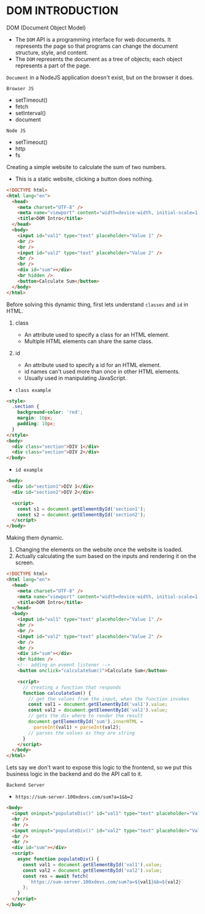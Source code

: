 # DOM INTRODUCTION

DOM (Document Object Model)

- The `DOM` API is a programming interface for web documents. It represents the page so that programs can change the document structure, style, and content.
- The `DOM` represents the document as a tree of objects; each object represents a part of the page.

`Document` in a NodeJS application doesn't exist, but on the browser it does.

`Browser JS`

- setTimeout()
- fetch
- setInterval()
- document

`Node JS`

- setTimeout()
- http
- fs

Creating a simple website to calculate the sum of two numbers.

- This is a static website, clicking a button does nothing.

```html
<!DOCTYPE html>
<html lang="en">
  <head>
    <meta charset="UTF-8" />
    <meta name="viewport" content="width=device-width, initial-scale=1.0" />
    <title>DOM Intro</title>
  </head>
  <body>
    <input id="val1" type="text" placeholder="Value 1" />
    <br />
    <br />
    <input id="val2" type="text" placeholder="Value 2" />
    <br />
    <br />
    <div id="sum"></div>
    <br hidden />
    <button>Calculate Sum</button>
  </body>
</html>
```

Before solving this dynamic thing, first lets understand `classes` and `id` in HTML.

1. class

   - An attribute used to specify a class for an HTML element.
   - Multiple HTML elements can share the same class.

2. id
   - An attribute used to specify a id for an HTML element.
   - id names can't used more than once in other HTML elements.
   - Usually used in manipulating JavaScript.

- `class example`

```html
<style>
  .section {
    background-color: 'red';
    margin: 10px;
    padding: 10px;
  }
</style>
<body>
  <div class="section">DIV 1</div>
  <div class="section">DIV 2</div>
</body>
```

- `id example`

```html
<body>
  <div id="section1">DIV 1</div>
  <div id="section2">DIV 2</div>

  <script>
    const s1 = document.getElementById('section1');
    const s2 = document.getElementById('section2');
  </script>
</body>
```

Making them dynamic.

1. Changing the elements on the website once the website is loaded.
2. Actually calculating the sum based on the inputs and rendering it on the screen.

```html
<!DOCTYPE html>
<html lang="en">
  <head>
    <meta charset="UTF-8" />
    <meta name="viewport" content="width=device-width, initial-scale=1.0" />
    <title>DOM Intro</title>
  </head>
  <body>
    <input id="val1" type="text" placeholder="Value 1" />
    <br />
    <br />
    <input id="val2" type="text" placeholder="Value 2" />
    <br />
    <br />
    <div id="sum"></div>
    <br hidden />
    <!-- adding an eveent listener -->
    <button onclick="calculateSum()">Calculate Sum</button>

    <script>
      // creating a function that responds
      function calculateSum() {
        // get the values from the input, when the function invokes
        const val1 = document.getElementById('val1').value;
        const val2 = document.getElementById('val2').value;
        // gets the div where to render the result
        document.getElementById('sum').innerHTML =
          parseInt(val1) + parseInt(val2);
        // parses the values as they are string
      }
    </script>
  </body>
</html>
```

Lets say we don't want to expose this logic to the frontend, so we put this business logic in the backend and do the API call to it.

`Backend Server`

- `https://sum-server.100xdevs.com/sum?a=1&b=2`

```html
<body>
  <input oninput="populateDiv()" id="val1" type="text" placeholder="Value 1" />
  <br />
  <br />
  <input oninput="populateDiv()" id="val2" type="text" placeholder="Value 2" />
  <br />
  <br />
  <div id="sum"></div>
  <script>
    async function populateDiv() {
      const val1 = document.getElementById('val1').value;
      const val2 = document.getElementById('val2').value;
      const res = await fetch(
        `https://sum-server.100xdevs.com/sum?a=${val1}&b=${val2}`
      );
    }
  </script>
</body>
```
